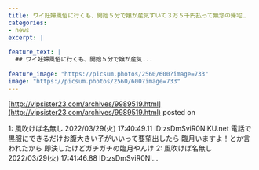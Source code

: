 ```yaml
---
title: ワイ妊婦風俗に行くも、開始５分で嬢が産気ずいて３万５千円払って無念の帰宅…
categories:
- news
excerpt: |
  
feature_text: |
  ## ワイ妊婦風俗に行くも、開始５分で嬢が産気...
  
feature_image: "https://picsum.photos/2560/600?image=733"
image: "https://picsum.photos/2560/600?image=733"
---
```


[http://vipsister23.com/archives/9989519.html](http://vipsister23.com/archives/9989519.html)
posted on 

<!--more-->

1: 風吹けば名無し 2022/03/29(火) 17:40:49.11 ID:zsDmSviR0NIKU.net 電話で黒服にできるだけお腹大きい子がいいって要望出したら 臨月いますよ！とか言われたから 即決したけどガチガチの臨月やんけ 2: 風吹けば名無し 2022/03/29(火) 17:41:46.88 ID:zsDmSviR0NI...
